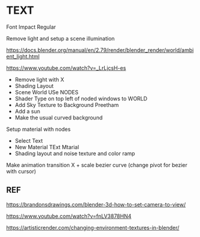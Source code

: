 # TEXT

Font Impact Regular

Remove light and setup a scene illumination

https://docs.blender.org/manual/en/2.79/render/blender_render/world/ambient_light.html

https://www.youtube.com/watch?v=_LrLjcsH-es

 * Remove light with X
 * Shading Layout
 * Scene World USe NODES
 * Shader Type on top left of noded windows to WORLD
 * Add Sky Texture to Background Preetham
 * Add a sun
 * Make the usual curved background

Setup material with nodes

 * Select Text
 * New Material TExt Mtarial
 * Shading layout and noise texture and color ramp
 
 Make animation transition X + scale bezier curve (change pivot for bezier with cursor)

 

## REF


https://brandonsdrawings.com/blender-3d-how-to-set-camera-to-view/


https://www.youtube.com/watch?v=fnLV3878HN4

https://artisticrender.com/changing-environment-textures-in-blender/